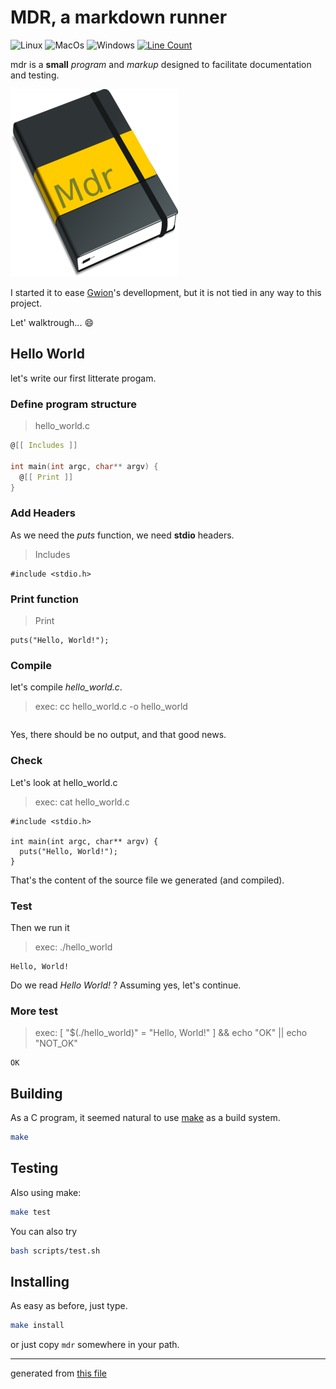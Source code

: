 # MDR, a markdown runner

![Linux](https://github.com/fennecdjay/mdr/workflows/Linux/badge.svg)
![MacOs](https://github.com/fennecdjay/mdr/workflows/MacOs/badge.svg)
![Windows](https://github.com/fennecdjay/mdr/workflows/Windows/badge.svg)
[![Line Count](https://tokei.rs/b1/github/fennecdjay/mdr)](https://github.com/Gwion/mdr)  



mdr is a **small** *program* and *markup*
designed to facilitate documentation and testing.  


![logo](assets/logoreadme.png "The Mdr logo! (WIP)")

I started it to ease [Gwion](https://github.com/fennecdjay/gwion)'s devellopment,
but it is not tied in any way to this project.  

Let' walktrough... :smile:

## Hello World
let's write our first litterate progam.

### Define program structure

  > hello_world.c
``` hello_world.c  
@[[ Includes ]]

int main(int argc, char** argv) {
  @[[ Print ]]
}
```  


### Add Headers
As we need the *puts* function, we need **stdio** headers.


  > Includes
``` Includes  
#include <stdio.h>
```  


### Print function

  > Print
``` Print  
puts("Hello, World!");
```  



### Compile
let's compile *hello_world.c*.

  > exec: cc hello_world.c -o hello_world  
```
```  


Yes, there should be no output, and that good news.



### Check
Let's look at hello_world.c

  > exec: cat hello_world.c  
```
#include <stdio.h>

int main(int argc, char** argv) {
  puts("Hello, World!");
}
```  

That's the content of the source file we generated (and compiled).



### Test

Then we run it

  > exec: ./hello_world  
```
Hello, World!
```  


Do we read *Hello World!* ?
Assuming yes, let's continue.

### More test

  > exec: [ "$(./hello_world)" = "Hello, World!" ] && echo "OK" || echo "NOT_OK"  
```
OK
```  


## Building

As a C program, it seemed natural to use [make](https://www.gnu.org/software/make)
as a build system.

``` sh
make
```

## Testing

Also using make:
``` sh
make test
```

You can also try
``` sh
bash scripts/test.sh
```


## Installing

As easy as before, just type.

``` sh
make install
```
or just copy `mdr` somewhere in your path.


-------

generated from [this file](https://github.com/fennecdjay/mdr/blob/master/README.mdr)

